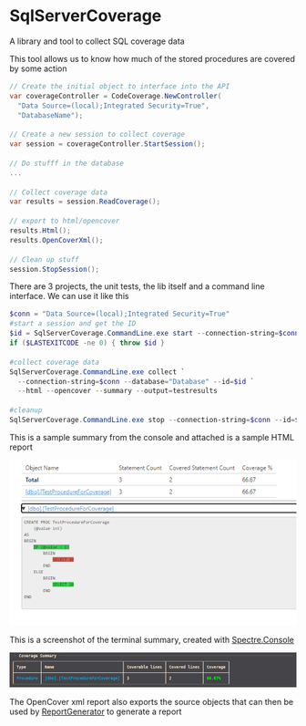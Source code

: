 # SqlServerCoverage
A library and tool to collect SQL coverage data

This tool allows us to know how much of the stored procedures are covered by some action

```cs
// Create the initial object to interface into the API
var coverageController = CodeCoverage.NewController(
  "Data Source=(local);Integrated Security=True",
  "DatabaseName");

// Create a new session to collect coverage
var session = coverageController.StartSession();

// Do stufff in the database
...

// Collect coverage data
var results = session.ReadCoverage();

// export to html/opencover
results.Html();
results.OpenCoverXml();

// Clean up stuff
session.StopSession();
```

There are 3 projects, the unit tests, the lib itself and a command line interface. We can use it like this

```powershell
$conn = "Data Source=(local);Integrated Security=True"
#start a session and get the ID
$id = SqlServerCoverage.CommandLine.exe start --connection-string=$conn --database="DatabaseName"
if ($LASTEXITCODE -ne 0) { throw $id }

#collect coverage data
SqlServerCoverage.CommandLine.exe collect `
  --connection-string=$conn --database="Database" --id=$id `
  --html --opencover --summary --output=testresults

#cleanup
SqlServerCoverage.CommandLine.exe stop --connection-string=$conn --id=$id
```

This is a sample summary from the console and attached is a sample HTML report

![Screenshot](/screenshots/htmlReport.png)

This is a screenshot of the terminal summary, created with [Spectre.Console](https://spectreconsole.net/)

![Screenshot](/screenshots/terminalSummary.png)

The OpenCover xml report also exports the source objects that can then be used by [ReportGenerator](https://danielpalme.github.io/ReportGenerator/) to generate a report